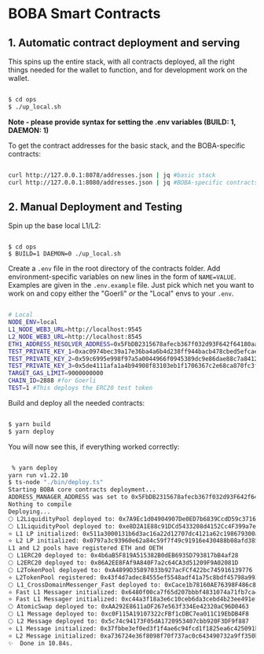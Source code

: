 # BOBA Smart Contracts


## 1. Automatic contract deployment and serving

This spins up the entire stack, with all contracts deployed, all the right things needed for the wallet to function, and for development work on the wallet.

```bash

$ cd ops
$ ./up_local.sh

```

**Note - please provide syntax for setting the .env variables (BUILD: 1, DAEMON: 1)**

To get the contract addresses for the basic stack, and the BOBA-specific contracts:

```bash

curl http://127.0.0.1:8078/addresses.json | jq #basic stack
curl http://127.0.0.1:8080/addresses.json | jq #BOBA-specific contracts

```

## 2. Manual Deployment and Testing

Spin up the base local L1/L2:

```

$ cd ops
$ BUILD=1 DAEMON=0 ./up_local.sh

```

Create a `.env` file in the root directory of the contracts folder. Add environment-specific variables on new lines in the form of `NAME=VALUE`. Examples are given in the `.env.example` file. Just pick which net you want to work on and copy either the "Goerli" _or_ the "Local" envs to your `.env`.

```bash

# Local
NODE_ENV=local
L1_NODE_WEB3_URL=http://localhost:9545
L2_NODE_WEB3_URL=http://localhost:8545
ETH1_ADDRESS_RESOLVER_ADDRESS=0x5FbDB2315678afecb367f032d93F642f64180aa3
TEST_PRIVATE_KEY_1=0xac0974bec39a17e36ba4a6b4d238ff944bacb478cbed5efcae784d7bf4f2ff80
TEST_PRIVATE_KEY_2=0x59c6995e998f97a5a0044966f0945389dc9e86dae88c7a8412f4603b6b78690d
TEST_PRIVATE_KEY_3=0x5de4111afa1a4b94908f83103eb1f1706367c2e68ca870fc3fb9a804cdab365a
TARGET_GAS_LIMIT=9000000000
CHAIN_ID=2888 #for Goerli
TEST=1 #This deploys the ERC20 test token

```

Build and deploy all the needed contracts:

```bash

$ yarn build
$ yarn deploy

```

You will now see this, if everything worked correctly:

```bash

 % yarn deploy
yarn run v1.22.10
$ ts-node "./bin/deploy.ts"
Starting BOBA core contracts deployment...
ADDRESS_MANAGER_ADDRESS was set to 0x5FbDB2315678afecb367f032d93F642f64180aa3
Nothing to compile
Deploying...
🌕 L2LiquidityPool deployed to: 0x7A9Ec1d04904907De0ED7b6839CcdD59c3716AC9
🌕 L1LiquidityPool deployed to: 0xe8D2A1E88c91DCd5433208d4152Cc4F399a7e91d
⭐️ L1 LP initialized: 0x511a3000131b6d3ac16a22d12707dc4121a62c198679300a081cfa9586b32d89
⭐️ L2 LP initialized: 0x0797a3c93960e62a84c59f7f49c91916e430488b08afd38519ef9ac057eabec6
L1 and L2 pools have registered ETH and OETH
🌕 L1ERC20 deployed to: 0x4b6aB5F819A515382B0dEB6935D793817bB4af28
🌕 L2ERC20 deployed to: 0x86A2EE8FAf9A840F7a2c64CA3d51209F9A02081D
🌕 L2TokenPool deployed to: 0xA4899D35897033b927acFCf422bc745916139776
⭐️ L2TokenPool registered: 0x43f4d7adec84555ef5548adf41a75c8bdf45798a993cf4d5e42e2b31ab140d01
🌕 L1_CrossDomainMessenger_Fast deployed to: 0xCace1b78160AE76398F486c8a18044da0d66d86D
⭐️ Fast L1 Messager initialized: 0x6480f00ca7f65d207bbbf4831074a71fb7ca4b6d999aeb78fbb5fb3841938362
⭐️ Fast L1 Messager initialized: 0xc44a3f18a3e6c10ceb6da3cebd4b23ee491ef6947ab3bf05574260e3c7f8c206
🌕 AtomicSwap deployed to: 0xAA292E8611aDF267e563f334Ee42320aC96D0463
🌕 L1 Message deployed to: 0xc0F115A19107322cFBf1cDBC7ea011C19EbDB4F8
🌕 L2 Message deployed to: 0x5c74c94173F05dA1720953407cbb920F3DF9f887
⭐️ L1 Message initialized: 0x37fbbe3ef0ed3f1f4ae6c94fcd1f1825ea6c425091b038c4d4541c8760ea2c53
⭐️ L2 Message initialized: 0xa736724e36f8098f70f737ac0c643490732a9ff350bd0fc9629a6face73178a8
✨  Done in 10.84s.

```
